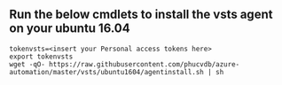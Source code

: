 ## Run the below cmdlets to install the vsts agent on your ubuntu 16.04

```bashshell
tokenvsts=<insert your Personal access tokens here>
export tokenvsts
wget -qO- https://raw.githubusercontent.com/phucvdb/azure-automation/master/vsts/ubuntu1604/agentinstall.sh | sh
```
